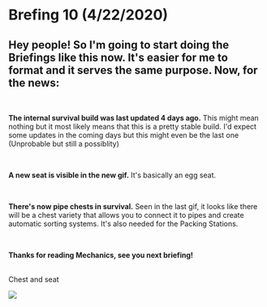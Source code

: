 # Brefing 10 (4/22/2020)
## Hey people! So I'm going to start doing the Briefings like this now. It's easier for me to format and it serves the same purpose. Now, for the news:<br>
<br>

**The internal survival build was last updated 4 days ago.** This might mean nothing but it most likely means that this is a pretty stable build. I'd expect some updates in the coming days but this might even be the last one (Unprobable but still a possiblity)<br>

<br>

**A new seat is visible in the new gif.** It's basically an egg seat.<br>

<br>

**There's now pipe chests in survival.** Seen in the last gif, it looks like there will be a chest variety that allows you to connect it to pipes and create automatic sorting systems. It's also needed for the Packing Stations.<br>

<br>

**Thanks for reading Mechanics, see you next briefing!**<br>

<br>
Chest and seat<br>

![](https://cdn.discordapp.com/attachments/685994642768265235/702639725260963951/unknown.png)
